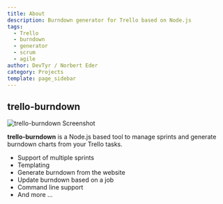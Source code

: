 ```yaml
---
title: About
description: Burndown generator for Trello based on Node.js
tags: 
  - Trello
  - burndown
  - generator
  - scrum
  - agile
author: DevTyr / Norbert Eder
category: Projects
template: page_sidebar
---
```


## trello-burndown

<div class="container-fluid">
	<div class="row-fluid">
		<div class="span6">
			<img src="http://i.imgur.com/r0NPHaC.png" alt="trello-burndown Screenshot" title="trello-burndown Screenshot"/>
		</div>
		<div class="span6">
			<p>
				<strong>trello-burndown</strong> is a Node.js based tool to manage sprints and generate burndown charts from your Trello tasks.
			</p>
			<ul>
				<li>Support of multiple sprints
				<li>Templating
				<li>Generate burndown from the website
				<li>Update burndown based on a job
				<li>Command line support
				<li>And more ...
			</ul>
			<p></p>
		</div>
	</div>
</div>
<p></p>
 
